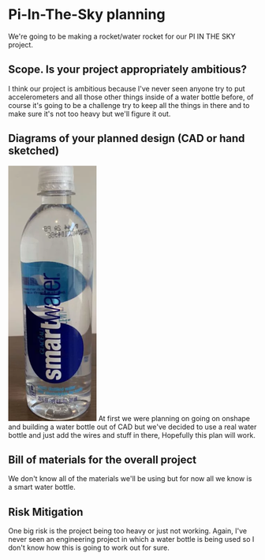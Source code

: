 # Pi-In-The-Sky planning

We're going to be making a rocket/water rocket for our PI IN THE SKY project.


## Scope.  Is your project appropriately ambitious? 
I think our project is ambitious because I've never seen anyone try to put accelerometers and all those other things inside of a water bottle before, of course it's going to be a challenge try to keep all the things in there and to make sure it's not too heavy but we'll figure it out. 
## Diagrams of your planned design (CAD or hand sketched)
![smartwater](images/smartwater.png)
At first we were planning on going on onshape and building a water bottle out of CAD but we've decided to use a real water bottle and just add the wires and stuff in there, Hopefully this plan will work.
## Bill of materials for the overall project
We don't know all of the materials we'll be using but for now all we know is a smart water bottle.
## Risk Mitigation
One big risk is the project being too heavy or just not working. Again, I've never seen an engineering project in which a water bottle is being used so I don't know how this is going to work out for sure. 
